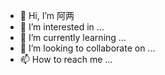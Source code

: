 - 👋 Hi, I’m 阿两
- 👀 I’m interested in ...
- 🌱 I’m currently learning ...
- 💞️ I’m looking to collaborate on ...
- 📫 How to reach me ...

<!---
saicag/saiacg is a ✨ special ✨ repository because its `README.md` (this file) appears on your GitHub profile.
You can click the Preview link to take a look at your changes.
--->
